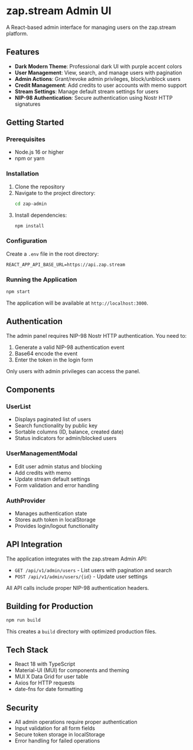 # zap.stream Admin UI

A React-based admin interface for managing users on the zap.stream platform.

## Features

- **Dark Modern Theme**: Professional dark UI with purple accent colors
- **User Management**: View, search, and manage users with pagination
- **Admin Actions**: Grant/revoke admin privileges, block/unblock users
- **Credit Management**: Add credits to user accounts with memo support
- **Stream Settings**: Manage default stream settings for users
- **NIP-98 Authentication**: Secure authentication using Nostr HTTP signatures

## Getting Started

### Prerequisites

- Node.js 16 or higher
- npm or yarn

### Installation

1. Clone the repository
2. Navigate to the project directory:
   ```bash
   cd zap-admin
   ```
3. Install dependencies:
   ```bash
   npm install
   ```

### Configuration

Create a `.env` file in the root directory:

```
REACT_APP_API_BASE_URL=https://api.zap.stream
```

### Running the Application

```bash
npm start
```

The application will be available at `http://localhost:3000`.

## Authentication

The admin panel requires NIP-98 Nostr HTTP authentication. You need to:

1. Generate a valid NIP-98 authentication event
2. Base64 encode the event
3. Enter the token in the login form

Only users with admin privileges can access the panel.

## Components

### UserList

- Displays paginated list of users
- Search functionality by public key
- Sortable columns (ID, balance, created date)
- Status indicators for admin/blocked users

### UserManagementModal

- Edit user admin status and blocking
- Add credits with memo
- Update stream default settings
- Form validation and error handling

### AuthProvider

- Manages authentication state
- Stores auth token in localStorage
- Provides login/logout functionality

## API Integration

The application integrates with the zap.stream Admin API:

- `GET /api/v1/admin/users` - List users with pagination and search
- `POST /api/v1/admin/users/{id}` - Update user settings

All API calls include proper NIP-98 authentication headers.

## Building for Production

```bash
npm run build
```

This creates a `build` directory with optimized production files.

## Tech Stack

- React 18 with TypeScript
- Material-UI (MUI) for components and theming
- MUI X Data Grid for user table
- Axios for HTTP requests
- date-fns for date formatting

## Security

- All admin operations require proper authentication
- Input validation for all form fields
- Secure token storage in localStorage
- Error handling for failed operations
